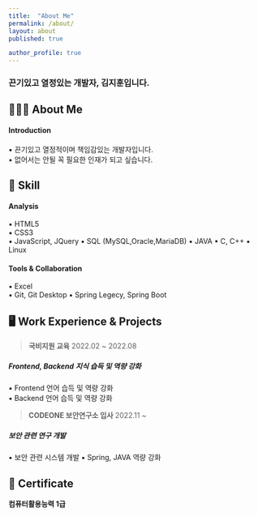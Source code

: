 ```yaml
---
title:  "About Me"
permalink: /about/
layout: about
published: true

author_profile: true
---
```


### 끈기있고 열정있는 개발자, 김지훈입니다.

## 👨🏻‍🔧 About Me

#### **Introduction**

▪ 끈기있고 열정적이며 책임감있는 개발자입니다.   
▪ 없어서는 안될 꼭 필요한 인재가 되고 싶습니다.    

## 🧩 Skill

#### Analysis
  
▪ HTML5  
▪ CSS3   
▪ JavaScript, JQuery
▪ SQL (MySQL,Oracle,MariaDB)
▪ JAVA
▪ C, C++
▪ Linux

#### Tools & Collaboration

▪ Excel  
▪ Git, Git Desktop
▪ Spring Legecy, Spring Boot

## 🖥 Work Experience & Projects

> **국비지원 교육** 2022.02 ~ 2022.08  
##### Frontend, Backend 지식 습득 및 역량 강화
▪ Frontend 언어 습득 및 역량 강화  
▪ Backend 언어 습득 및 역량 강화

> **CODEONE 보안연구소 입사** 2022.11 ~
##### 보안 관련 연구 개발
▪ 보안 관련 시스템 개발
▪ Spring, JAVA 역량 강화




## 📜 Certificate 

**컴퓨터활용능력 1급**
